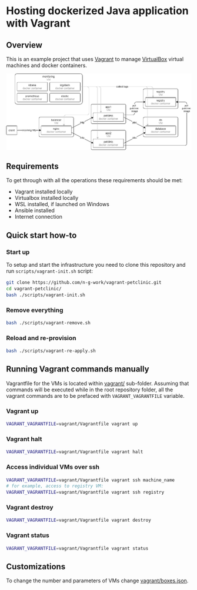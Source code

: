 # Hosting dockerized Java application with Vagrant

## Overview

This is an example project that uses [Vagrant](https://www.vagrantup.io/) to manage [VirtualBox](https://www.virtualbox.org/) virtual machines and docker containers.

![landscape](images/containers.png)

## Requirements

To get through with all the operations these requirements should be met:

* Vagrant installed locally
* Virtualbox installed locally
* WSL installed, if launched on Windows
* Ansible installed
* Internet connection

## Quick start how-to

### Start up

To setup and start the infrastructure you need to clone this repository and run `scripts/vagrant-init.sh` script:

```bash
git clone https://github.com/n-g-work/vagrant-petclinic.git
cd vagrant-petclinic/
bash ./scripts/vagrant-init.sh
```

### Remove everything

```bash
bash ./scripts/vagrant-remove.sh
```

### Reload and re-provision

```bash
bash ./scripts/vagrant-re-apply.sh
```

## Running Vagrant commands manually

Vagrantfile for the VMs is located within [vagrant/](vagrant/) sub-folder. Assuming that commands will be executed while in the root repository folder, all the vagrant commands are to be prefaced with `VAGRANT_VAGRANTFILE` variable.

### Vagrant up

```bash
VAGRANT_VAGRANTFILE=vagrant/Vagrantfile vagrant up
```

### Vagrant halt

```bash
VAGRANT_VAGRANTFILE=vagrant/Vagrantfile vagrant halt
```

### Access individual VMs over ssh

```bash
VAGRANT_VAGRANTFILE=vagrant/Vagrantfile vagrant ssh machine_name
# for example, access to registry VM:
VAGRANT_VAGRANTFILE=vagrant/Vagrantfile vagrant ssh registry
```

### Vagrant destroy

```bash
VAGRANT_VAGRANTFILE=vagrant/Vagrantfile vagrant destroy
```

### Vagrant status

```bash
VAGRANT_VAGRANTFILE=vagrant/Vagrantfile vagrant status
```

## Customizations

To change the number and parameters of VMs change [vagrant/boxes.json](vagrant/boxes.json).
